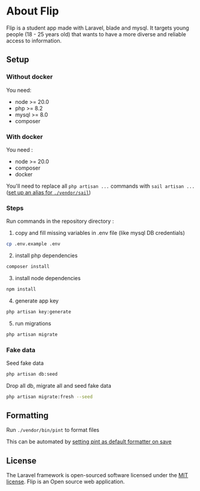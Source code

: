 # About Flip

Flip is a student app made with Laravel, blade and mysql. It targets young people (18 - 25 years old) that wants to have
a more diverse and reliable
access to information.

## Setup

### Without docker

You need:

- node >= 20.0
- php >= 8.2
- mysql >= 8.0
- composer

### With docker

You need :

- node >= 20.0
- composer
- docker

You'll need to replace all `php artisan ...` commands
with `sail artisan ...` ([set up an alias for `./vendor/sail`](https://laravel.com/docs/11.x/sail#configuring-a-shell-alias))

### Steps

Run commands in the repository directory :

1. copy and fill missing variables in .env file (like mysql DB credentials)

```bash
cp .env.example .env
```

2. install php dependencies

```bash
composer install
```

3. install node dependencies

```bash
npm install
```

4. generate app key

```bash
php artisan key:generate
```

5. run migrations

```bash
php artisan migrate
```

### Fake data

Seed fake data

```bash
php artisan db:seed
```

Drop all db, migrate all and seed fake data

```bash
php artisan migrate:fresh --seed
```

## Formatting

Run `./vendor/bin/pint` to format files

This can be automated
by [setting pint as default formatter on save](https://devinthewild.com/article/laravel-pint-formatting-vscode-phpstorm#configure-vscode-to-use-pint-as-its-formatter)

## License

The Laravel framework is open-sourced software licensed under the [MIT license](https://opensource.org/licenses/MIT).
Flip is an Open source web application. 

